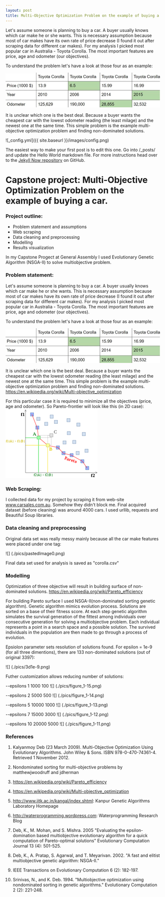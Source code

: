 ```yaml
---
layout: post
title: Multi-Objective Optimization Problem on the example of buying a car
---
```


Let's assume someone is planning to buy a car. A buyer usually knows which car make he or she wants. This is necessary assumption because most of car makes have its own rate of price decrease (I found it out after scraping data for different car makes). For my analysis I picked most popular car in Australia - Toyota Corolla. The most important features are price, age and odometer (our objectives). 

To understand the problem let's have a look at those four as an example:

![](./pics/table.jpg)


It is unclear which one is the best deal. Because a buyer wants the cheapest car with the lowest odometer reading (the least milage) and the newest one at the same time. This simple problem is the example multi-objective optimization problem and finding non-dominated solutions.


![_config.yml]({{ site.baseurl }}/images/config.png)

The easiest way to make your first post is to edit this one. Go into /_posts/ and update the Hello World markdown file. For more instructions head over to the [Jekyll Now repository](https://github.com/barryclark/jekyll-now) on GitHub.


# Capstone project: Multi-Objective Optimization Problem on the example of buying a car.

### Project outline:

- Problem statement and assumptions
- Web scraping 
- Data cleaning and preprocessing
- Modelling
- Results visualization

In my Capstone Progect at General Assembly I used Evolutionary Genetic Algorithm (NSGA-II) to solve multiobjective problem.

### Problem statement:
Let's assume someone is planning to buy a car. A buyer usually knows which car make he or she wants. This is necessary assumption because most of car makes have its own rate of price decrease (I found it out after scraping data for different car makes). For my analysis I picked most popular car in Australia - Toyota Corolla. The most important features are price, age and odometer (our objectives). 

To understand the problem let's have a look at those four as an example:

![](./pics/table.jpg)


It is unclear which one is the best deal. Because a buyer wants the cheapest car with the lowest odometer reading (the least milage) and the newest one at the same time. This simple problem is the example multi-objective optimization problem and finding non-dominated solutions.
https://en.wikipedia.org/wiki/Multi-objective_optimization

For this particular case it is required to minimize all the objectives (price, age and odometer). So Pareto-frontier will look like this (in 2D case):
![](./pics/300px-Front_pareto.svg.png)

### Web Scraping:

I collected data for my project by scraping it from web-site www.carsales.com.au. Somehow they didn't block me. Final acquired dataset (before cleaning) was around 4000 cars. I used urllib, requests and Beautiful Soup libraries.

### Data cleaning and preprocessing

Original data set was really messy mainly because all the car make features were placed under one tag:
 
![] (./pics/pastedImage0.png)

Final data set used for analysis is saved as "corolla.csv"

### Modelling

Optimization of three objective will result in building surface of non-dominated solutions. 
https://en.wikipedia.org/wiki/Pareto_efficiency

For building Pareto surface I used NSGA-II(non-dominated sorting genetic algorithm). Genetic algorithm mimics evolution process. Solutions are sorted on a base of their fitness score. At each step genetic algorithm simulates the survival generation of the fittest among individuals over consecutive generation for solving a multiobjective problem. Each individual represents a point in a search space and a possible solution. The survived individuals in the population are then made to go through a process of evolution.

Epsiolon parameter sets resolution of solutions found. 
For epsilon = 1e-9 (for all three dimentions), there are 133 non-dominated solutions (out of original 3397):

![] (./pics/3d1e-9.png)

Futher customization allows reducing number of solutions:

--epsilons 1 1000 100
![] (./pics/figure_1-15.png)

--epsilons 2 5000 500
![] (./pics/figure_1-14.png)

--epsilons 5 10000 1000
![] (./pics/figure_1-13.png)

--epsilons 7 15000 3000
![] (./pics/figure_1-12.png)

--epsilons 10 20000 5000
![] (./pics/figure_1-11.png)

### References
1. Kalyanmoy Deb (23 March 2009). Multi-Objective Optimization Using Evolutionary Algorithms. John Wiley & Sons. ISBN 978-0-470-74361-4. Retrieved 1 November 2012.
 
2. Nondominated sorting for multi-objective problems by matthewjwoodruff and jdherman

3. https://en.wikipedia.org/wiki/Pareto_efficiency

4. https://en.wikipedia.org/wiki/Multi-objective_optimization

5. http://www.iitk.ac.in/kangal/index.shtml: Kanpur Genetic Algorithms Laboratory Homepage

5. http://waterprogramming.wordpress.com: Waterprogramming Research Blog

6. Deb, K., M. Mohan, and S. Mishra. 2005 "Evaluating the epsilon-domination based multiobjective evolutionary algorithm for a quick computation of Pareto-optimal solutions" Evolutionary Computation Journal 13 (4): 501-525.

7. Deb, K., A. Pratap, S. Agarwal, and T. Meyarivan. 2002. "A fast and elitist multiobjective genetic algorithm: NSGA-II." 

8. IEEE Transactions on Evolutionary Computation 6 (2): 182-197.

9. Srinivas, N., and K. Deb. 1994. "Multiobjective optimization using nondominated sorting in genetic algorithms." Evolutionary Computation 2 (2): 221-248.

